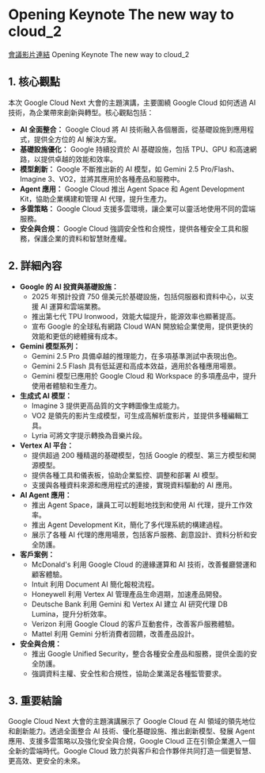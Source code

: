 # Opening Keynote The new way to cloud_2
[會議影片連結]()
Opening Keynote The new way to cloud_2

## 1. 核心觀點

本次 Google Cloud Next 大會的主題演講，主要圍繞 Google Cloud 如何透過 AI 技術，為企業帶來創新與轉型。核心觀點包括：

*   **AI 全面整合：** Google Cloud 將 AI 技術融入各個層面，從基礎設施到應用程式，提供全方位的 AI 解決方案。
*   **基礎設施優化：** Google 持續投資於 AI 基礎設施，包括 TPU、GPU 和高速網路，以提供卓越的效能和效率。
*   **模型創新：** Google 不斷推出新的 AI 模型，如 Gemini 2.5 Pro/Flash、Imagine 3、VO2，並將其應用於各種產品和服務中。
*   **Agent 應用：** Google Cloud 推出 Agent Space 和 Agent Development Kit，協助企業構建和管理 AI 代理，提升生產力。
*   **多雲策略：** Google Cloud 支援多雲環境，讓企業可以靈活地使用不同的雲端服務。
*   **安全與合規：** Google Cloud 強調安全性和合規性，提供各種安全工具和服務，保護企業的資料和智慧財產權。

## 2. 詳細內容

*   **Google 的 AI 投資與基礎設施：**
    *   2025 年預計投資 750 億美元於基礎設施，包括伺服器和資料中心，以支援 AI 運算和雲端業務。
    *   推出第七代 TPU Ironwood，效能大幅提升，能源效率也顯著提高。
    *   宣布 Google 的全球私有網路 Cloud WAN 開放給企業使用，提供更快的效能和更低的總體擁有成本。
*   **Gemini 模型系列：**
    *   Gemini 2.5 Pro 具備卓越的推理能力，在多項基準測試中表現出色。
    *   Gemini 2.5 Flash 具有低延遲和高成本效益，適用於各種應用場景。
    *   Gemini 模型已應用於 Google Cloud 和 Workspace 的多項產品中，提升使用者體驗和生產力。
*   **生成式 AI 模型：**
    *   Imagine 3 提供更高品質的文字轉圖像生成能力。
    *   VO2 是領先的影片生成模型，可生成高解析度影片，並提供多種編輯工具。
    *   Lyria 可將文字提示轉換為音樂片段。
*   **Vertex AI 平台：**
    *   提供超過 200 種精選的基礎模型，包括 Google 的模型、第三方模型和開源模型。
    *   提供各種工具和儀表板，協助企業監控、調整和部署 AI 模型。
    *   支援與各種資料來源和應用程式的連接，實現資料驅動的 AI 應用。
*   **AI Agent 應用：**
    *   推出 Agent Space，讓員工可以輕鬆地找到和使用 AI 代理，提升工作效率。
    *   推出 Agent Development Kit，簡化了多代理系統的構建過程。
    *   展示了各種 AI 代理的應用場景，包括客戶服務、創意設計、資料分析和安全防護。
*   **客戶案例：**
    *   McDonald's 利用 Google Cloud 的邊緣運算和 AI 技術，改善餐廳營運和顧客體驗。
    *   Intuit 利用 Document AI 簡化報稅流程。
    *   Honeywell 利用 Vertex AI 管理產品生命週期，加速產品開發。
    *   Deutsche Bank 利用 Gemini 和 Vertex AI 建立 AI 研究代理 DB Lumina，提升分析效率。
    *   Verizon 利用 Google Cloud 的客戶互動套件，改善客戶服務體驗。
    *   Mattel 利用 Gemini 分析消費者回饋，改善產品設計。
*   **安全與合規：**
    *   推出 Google Unified Security，整合各種安全產品和服務，提供全面的安全防護。
    *   強調資料主權、安全性和合規性，協助企業滿足各種監管要求。

## 3. 重要結論

Google Cloud Next 大會的主題演講展示了 Google Cloud 在 AI 領域的領先地位和創新能力。透過全面整合 AI 技術、優化基礎設施、推出創新模型、發展 Agent 應用、支援多雲策略以及強化安全與合規，Google Cloud 正在引領企業進入一個全新的雲端時代。Google Cloud 致力於與客戶和合作夥伴共同打造一個更智慧、更高效、更安全的未來。
